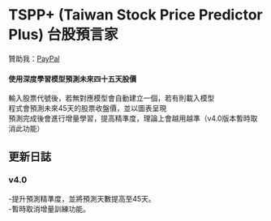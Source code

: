 # TSPP+ (Taiwan Stock Price Predictor Plus) 台股預言家
贊助我：[PayPal](https://www.paypal.me/tingzhen666)
#### 使用深度學習模型預測未來四十五天股價
輸入股票代號後，若無對應模型會自動建立一個，若有則載入模型<br>
程式會預測未來45天的股票收盤價，並以圖表呈現<br>
預測完成後會進行增量學習，提高精準度，理論上會越用越準（v4.0版本暫時取消此功能）
## 更新日誌
### v4.0
-提升預測精準度，並將預測天數提高至45天。<br>
-暫時取消增量訓練功能。
